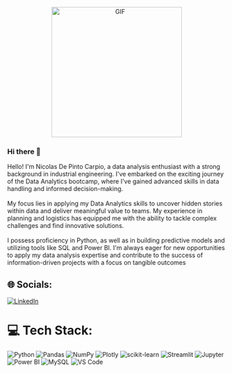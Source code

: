 <p align="center">
  <img src="https://media.giphy.com/media/doXBzUFJRxpaUbuaqz/giphy.gif" alt="GIF" style="width: 300px;">
</p>

### Hi there 👋

Hello! I'm Nicolas De Pinto Carpio, a data analysis enthusiast with a strong background in industrial engineering. I've embarked on the exciting journey of the Data Analytics bootcamp, where I've gained advanced skills in data handling and informed decision-making.<br><br>My focus lies in applying my Data Analytics skills to uncover hidden stories within data and deliver meaningful value to teams. My experience in planning and logistics has equipped me with the ability to tackle complex challenges and find innovative solutions.<br><br>I possess proficiency in Python, as well as in building predictive models and utilizing tools like SQL and Power BI. I'm always eager for new opportunities to apply my data analysis expertise and contribute to the success of information-driven projects with a focus on tangible outcomes


## 🌐 Socials:
[![LinkedIn](https://img.shields.io/badge/LinkedIn-%230077B5.svg?logo=linkedin&logoColor=white)](https://linkedin.com/in/linkedin.com/in/nicolas-de-pinto-carpio-111271285) 

# 💻 Tech Stack:
![Python](https://img.shields.io/badge/python-3670A0?style=for-the-badge&logo=python&logoColor=ffdd54) 
![Pandas](https://img.shields.io/badge/pandas-%23150458.svg?style=for-the-badge&logo=pandas&logoColor=white) 
![NumPy](https://img.shields.io/badge/numpy-%23013243.svg?style=for-the-badge&logo=numpy&logoColor=white) 
![Plotly](https://img.shields.io/badge/Plotly-%233F4F75.svg?style=for-the-badge&logo=plotly&logoColor=white) 
![scikit-learn](https://img.shields.io/badge/scikit--learn-%23F7931E.svg?style=for-the-badge&logo=scikit-learn&logoColor=white)
![Streamlit](https://img.shields.io/badge/Streamlit-FF4B4B.svg?style=for-the-badge&logo=Streamlit&logoColor=white)
![Jupyter](https://img.shields.io/badge/Jupyter-F37626.svg?&style=for-the-badge&logo=Jupyter&logoColor=white)
![Power BI](https://img.shields.io/badge/Power%20BI-F2C811?style=for-the-badge&logo=power%20bi&logoColor=black)
![MySQL](https://img.shields.io/badge/mysql-%2300f.svg?style=for-the-badge&logo=mysql&logoColor=white)
![VS Code](https://img.shields.io/badge/Visual_Studio_Code-0078D4?style=for-the-badge&logo=visual%20studio%20code&logoColor=white)
<!-- Proudly created with GPRM ( https://gprm.itsvg.in ) -->
